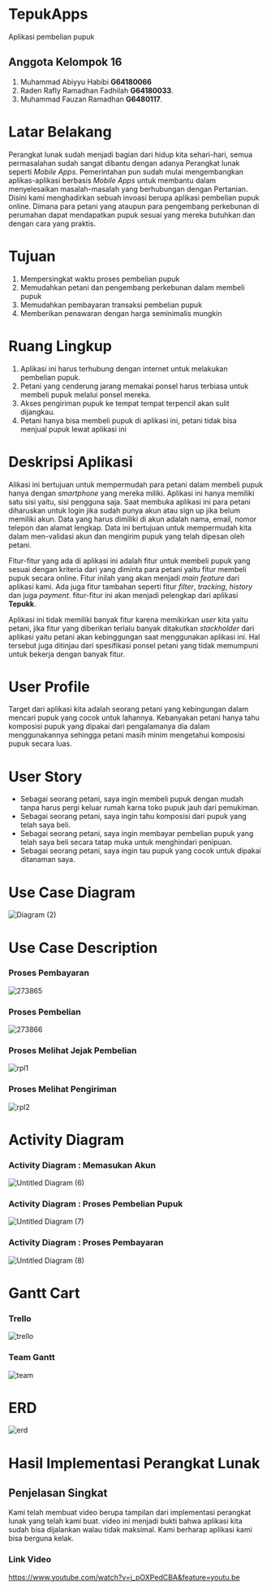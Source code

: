 # TepukApps
Aplikasi pembelian pupuk
## Anggota Kelompok 16
1. Muhammad Abiyyu Habibi **G64180066**
2. Raden Rafly Ramadhan Fadhilah **G64180033**.
3. Muhammad Fauzan Ramadhan **G6480117**.
# Latar Belakang
Perangkat lunak sudah menjadi bagian dari hidup kita sehari-hari, semua permasalahan sudah sangat dibantu dengan adanya Perangkat lunak seperti *Mobile Apps*. Pemerintahan pun sudah mulai mengembangkan aplikas-aplikasi berbasis *Mobile Apps* untuk membantu dalam menyelesaikan masalah-masalah yang berhubungan dengan Pertanian. Disini kami menghadirkan sebuah invoasi berupa aplikasi pembelian pupuk online. Dimana para petani yang ataupun para pengembang perkebunan di perumahan dapat mendapatkan pupuk sesuai yang mereka butuhkan dan dengan cara yang praktis.
# Tujuan
1. Mempersingkat waktu proses pembelian pupuk
2. Memudahkan petani dan pengembang perkebunan dalam membeli pupuk
3. Memudahkan pembayaran transaksi pembelian pupuk
4. Memberikan penawaran dengan harga seminimalis mungkin
# Ruang Lingkup
1. Aplikasi ini harus terhubung dengan internet untuk melakukan pembelian pupuk.
2. Petani yang cenderung jarang memakai ponsel harus terbiasa untuk membeli pupuk
melalui ponsel mereka.
3. Akses pengiriman pupuk ke tempat tempat terpencil akan sulit dijangkau.
4. Petani hanya bisa membeli pupuk di aplikasi ini, petani tidak bisa menjual pupuk lewat
aplikasi ini
# Deskripsi Aplikasi
Alikasi ini bertujuan untuk mempermudah para petani dalam membeli pupuk hanya
dengan *smartphone* yang mereka miliki. Aplikasi ini hanya memiliki satu sisi yaitu, sisi
pengguna saja. Saat membuka aplikasi ini para petani diharuskan untuk login jika sudah punya
akun atau sign up jika belum memiliki akun. Data yang harus dimiliki di akun adalah nama,
email, nomor telepon dan alamat lengkap. Data ini bertujuan untuk mempermudah kita dalam
men-validasi akun dan mengirim pupuk yang telah dipesan oleh petani.

Fitur-fitur yang ada di aplikasi ini adalah fitur untuk membeli pupuk yang sesuai dengan
kriteria dari yang diminta para petani yaitu fitur membeli pupuk secara online. Fitur inilah yang akan menjadi 
*main feature* dari aplikasi kami. Ada juga fitur tambahan seperti fitur *filter*, *tracking*, *history* dan juga *payment*. fitur-fitur ini akan menjadi pelengkap dari aplikasi **Tepukk**.

Aplikasi ini tidak memiliki banyak fitur karena memikirkan *user* kita yaitu petani, jika fitur yang diberikan terlalu banyak ditakutkan *stackholder* dari aplikasi yaitu petani akan kebinggungan saat menggunakan aplikasi ini. Hal tersebut juga ditinjau dari spesifikasi ponsel petani yang tidak memumpuni untuk bekerja dengan banyak fitur.
# User Profile
Target dari aplikasi kita adalah seorang petani yang kebingungan dalam mencari pupuk yang cocok untuk lahannya. Kebanyakan petani hanya tahu komposisi pupuk yang dipakai dari pengalamanya dia dalam menggunakannya sehingga petani masih minim mengetahui komposisi pupuk secara luas.  
# User Story
- Sebagai seorang petani, saya ingin membeli pupuk dengan mudah tanpa harus pergi keluar rumah karna toko pupuk jauh dari pemukiman.
 - Sebagai seorang petani, saya ingin tahu komposisi dari pupuk yang telah saya beli.
 - Sebagai seorang petani, saya ingin membayar pembelian pupuk yang telah saya beli secara tatap muka untuk menghindari penipuan.
 - Sebagai seorang petani, saya ingin tau pupuk yang cocok untuk dipakai ditanaman saya.
# Use Case Diagram
![Diagram (2)](https://user-images.githubusercontent.com/60166820/81347925-4b190f00-90e7-11ea-84b9-bb9575bd64e6.png)
# Use Case Description
### Proses Pembayaran
![273865](https://user-images.githubusercontent.com/60166820/81382401-87289000-9138-11ea-96fd-591cb86cf838.jpg)
### Proses Pembelian
![273866](https://user-images.githubusercontent.com/60166820/81381578-251b5b00-9137-11ea-9848-5de2cfcfdc76.jpg)
### Proses Melihat Jejak Pembelian
![rpl1](https://user-images.githubusercontent.com/60166820/81923264-919acc00-9607-11ea-9db3-23a227db2e35.jpg)
### Proses Melihat Pengiriman
![rpl2](https://user-images.githubusercontent.com/60166820/81923389-cd359600-9607-11ea-88af-6d02cc7382fe.jpg)
# Activity Diagram
### Activity Diagram : Memasukan Akun
![Untitled Diagram (6)](https://user-images.githubusercontent.com/60166820/81346187-1061a780-90e4-11ea-8140-56fa97064098.png)
### Activity Diagram : Proses Pembelian Pupuk
![Untitled Diagram (7)](https://user-images.githubusercontent.com/60166820/81346271-371fde00-90e4-11ea-9d06-55892025c963.png)
### Activity Diagram : Proses Pembayaran
![Untitled Diagram (8)](https://user-images.githubusercontent.com/60166820/81346394-69c9d680-90e4-11ea-8d30-be51e0dd4759.png)
# Gantt Cart
### Trello
![trello](https://user-images.githubusercontent.com/60166820/81347438-aaf1c480-90ab-11ea-9dc5-d548f49dbff5.png)
### Team Gantt
![team](https://user-images.githubusercontent.com/60166820/81347509-d5dc1880-90ab-11ea-9b83-bfdb8aa2c56d.jpg)
# ERD
![erd](https://user-images.githubusercontent.com/60166820/81347055-992d1300-90e5-11ea-8c07-dfcb5ff23e29.jpg)
# Hasil Implementasi Perangkat Lunak
## Penjelasan Singkat
Kami telah membuat video berupa tampilan dari implementasi perangkat lunak yang telah kami buat. video ini menjadi bukti bahwa aplikasi kita sudah bisa dijalankan walau tidak maksimal. Kami berharap aplikasi kami bisa berguna kelak.
### Link Video
https://www.youtube.com/watch?v=j_pOXPedCBA&feature=youtu.be

